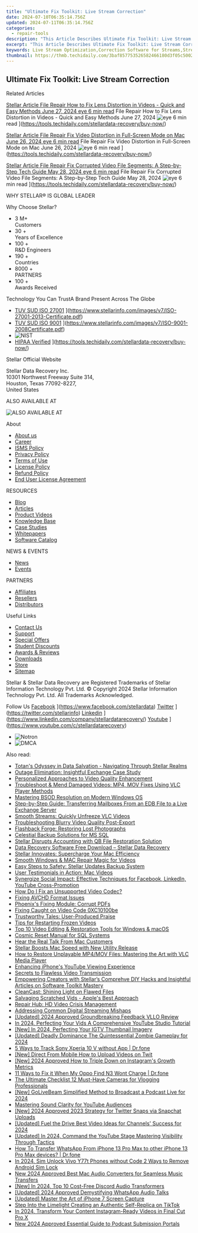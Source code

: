```yaml
---
title: "Ultimate Fix Toolkit: Live Stream Correction"
date: 2024-07-10T06:35:14.756Z
updated: 2024-07-11T06:35:14.756Z
categories:
  - repair-tools
description: "This Article Describes Ultimate Fix Toolkit: Live Stream Correction"
excerpt: "This Article Describes Ultimate Fix Toolkit: Live Stream Correction"
keywords: Live Stream Optimization,Correction Software for Streams,Stream Enhancement Tools,Real-Time Stream Correction Systems,Live Broadcast Quality Improvement,Streamline Live Video Correction,Advanced Stream Fixation Technology
thumbnail: https://thmb.techidaily.com/3baf857753526582466180d3f05c500201c50c2631446be3adbac2ea8607bb00.jpg
---
```


## Ultimate Fix Toolkit: Live Stream Correction

Related Articles

[Stellar Article File Repair  How to Fix Lens Distortion in Videos - Quick and Easy Methods June 27, 2024 eye 6 min read](https://www.stellarinfo.com/public/image/article/Quick-Ways-to-Fix-Video-Distortion-1618.jpg) File Repair  How to Fix Lens Distortion in Videos - Quick and Easy Methods June 27, 2024 ![eye](https://www.stellarinfo.com/public/newarticle/images/eye.png) 6 min read ](https://tools.techidaily.com/stellardata-recovery/buy-now/)

[Stellar Article File Repair  Fix Video Distortion in Full-Screen Mode on Mac June 26, 2024 eye 6 min read](https://www.stellarinfo.com/public/image/article/Quick-Ways-to-Fix-Video-Distortion-on-Mac-1617.jpg) File Repair  Fix Video Distortion in Full-Screen Mode on Mac June 26, 2024 ![eye](https://www.stellarinfo.com/public/newarticle/images/eye.png) 6 min read ](https://tools.techidaily.com/stellardata-recovery/buy-now/)

[Stellar Article File Repair  Fix Corrupted Video File Segments: A Step-by-Step Tech Guide May 28, 2024 eye 6 min read](https://www.stellarinfo.com/public/image/article/Fix-Corrupted-Video-File-Segments_A-Step-by-Step-Tech-Guide-1517.jpg) File Repair  Fix Corrupted Video File Segments: A Step-by-Step Tech Guide May 28, 2024 ![eye](https://www.stellarinfo.com/public/newarticle/images/eye.png) 6 min read ](https://tools.techidaily.com/stellardata-recovery/buy-now/)

 WHY STELLAR® IS GLOBAL LEADER

 Why Choose Stellar?

* 3  M+  
Customers
* 30 +  
Years of Excellence
* 100 +  
R&D Engineers
* 190 +  
Countries
* 8000 +  
PARTNERS
* 100 +  
Awards Received

 Technology You Can TrustA Brand Present Across The Globe

* [TUV SUD ISO 27001](https://www.stellarinfo.com/images/v7/tuv1.png) ](https://www.stellarinfo.com/images/v7/ISO-27001-2013-Certificate.pdf)
* [TUV SUD ISO 9001](https://www.stellarinfo.com/images/v7/tuv2.png) ](https://www.stellarinfo.com/images/v7/ISO-9001-2008Certificate.pdf)
* ![NIST](https://www.stellarinfo.com/images/v7/nist.png)
* [HIPAA Verified](https://www.stellarinfo.com/images/v7/hipa.png) ](https://tools.techidaily.com/stellardata-recovery/buy-now/)

 Stellar Official Website

 Stellar Data Recovery Inc.  
 10301 Northwest Freeway Suite 314,  
 Houston, Texas 77092-8227,  
 United States

 ALSO AVAILABLE AT

![ALSO AVAILABLE AT](https://www.stellarinfo.com/images/v7/Partners_logo_new.png)

 About

* [About us](https://tools.techidaily.com/stellardata-recovery/buy-now/)
* [Career](https://tools.techidaily.com/stellardata-recovery/buy-now/)
* [ISMS Policy](https://tools.techidaily.com/stellardata-recovery/buy-now/)
* [Privacy Policy](https://tools.techidaily.com/stellardata-recovery/buy-now/)
* [Terms of Use](https://tools.techidaily.com/stellardata-recovery/buy-now/)
* [License Policy](https://www.stellarinfo.com/software-licensing-usage.php)
* [Refund Policy](https://tools.techidaily.com/stellardata-recovery/buy-now/)
* [End User License Agreement](https://tools.techidaily.com/stellardata-recovery/buy-now/)

 RESOURCES

* [Blog](https://tools.techidaily.com/stellardata-recovery/buy-now/)
* [Articles](https://tools.techidaily.com/stellardata-recovery/buy-now/)
* [Product Videos](https://tools.techidaily.com/stellardata-recovery/buy-now/)
* [Knowledge Base](https://tools.techidaily.com/stellardata-recovery/buy-now/)
* [Case Studies](https://tools.techidaily.com/stellardata-recovery/buy-now/)
* [Whitepapers](https://tools.techidaily.com/stellardata-recovery/buy-now/)
* [Software Catalog](https://tools.techidaily.com/stellardata-recovery/buy-now/)

 NEWS & EVENTS

* [News](https://tools.techidaily.com/stellardata-recovery/buy-now/)
* [Events](https://www.stellarinfo.com/affiliate-summit/affiliate-summit.php)

 PARTNERS

* [Affiliates](https://tools.techidaily.com/stellardata-recovery/buy-now/)
* [Resellers](https://tools.techidaily.com/stellardata-recovery/buy-now/)
* [Distributors](https://tools.techidaily.com/stellardata-recovery/buy-now/)

 Useful Links

* [Contact Us](https://www.stellarinfo.com/contact/contact-us.php)
* [Support](https://tools.techidaily.com/stellardata-recovery/buy-now/)
* [Special Offers](https://tools.techidaily.com/stellardata-recovery/buy-now/)
* [Student Discounts](https://www.stellarinfo.com/student-discount/)
* [Awards & Reviews](https://tools.techidaily.com/stellardata-recovery/buy-now/)
* [Downloads](https://www.stellarinfo.com/download.php)
* [Store](https://tools.techidaily.com/stellardata-recovery/buy-now/)
* [Sitemap](https://www.stellarinfo.com/sitemap.php)

 Stellar & Stellar Data Recovery are Registered Trademarks of Stellar Information Technology Pvt. Ltd. © Copyright 2024 Stellar Information Technology Pvt. Ltd. All Trademarks Acknowledged.

Follow Us [Facebook](https://www.stellarinfo.com/Images/fb.png) ](https://www.facebook.com/stellardata) [Twitter](https://www.stellarinfo.com/Images/tw.png) ](https://twitter.com/stellarinfo) [Linkedin](https://www.stellarinfo.com/Images/in.png) ](https://www.linkedin.com/company/stellardatarecovery/) [Youtube](https://www.stellarinfo.com/newblacktheme/images/yt.png) ](https://www.youtube.com/c/stellardatarecovery)

* ![Notron](https://www.stellarinfo.com/images/v7/notron.png)
* ![DMCA](https://www.stellarinfo.com/images/v7/dmca.png)

<ins class="adsbygoogle"
     style="display:block"
     data-ad-format="autorelaxed"
     data-ad-client="ca-pub-7571918770474297"
     data-ad-slot="1223367746"></ins>



<ins class="adsbygoogle"
     style="display:block"
     data-ad-client="ca-pub-7571918770474297"
     data-ad-slot="8358498916"
     data-ad-format="auto"
     data-full-width-responsive="true"></ins>

<span class="atpl-alsoreadstyle">Also read:</span>
<div><ul>
<li><a href="https://data-wizards.techidaily.com/totans-odyssey-in-data-salvation-navigating-through-stellar-realms/"><u>Totan's Odyssey in Data Salvation - Navigating Through Stellar Realms</u></a></li>
<li><a href="https://data-wizards.techidaily.com/outage-elimination-insightful-exchange-case-study/"><u>Outage Elimination: Insightful Exchange Case Study</u></a></li>
<li><a href="https://data-wizards.techidaily.com/personalized-approaches-to-video-quality-enhancement/"><u>Personalized Approaches to Video Quality Enhancement</u></a></li>
<li><a href="https://data-wizards.techidaily.com/troubleshoot-and-mend-damaged-videos-mp4-mov-fixes-using-vlc-player-methods/"><u>Troubleshoot & Mend Damaged Videos: MP4, MOV Fixes Using VLC Player Methods</u></a></li>
<li><a href="https://data-wizards.techidaily.com/mastering-bsod-resolution-on-modern-windows-os/"><u>Mastering BSOD Resolution on Modern Windows OS</u></a></li>
<li><a href="https://data-wizards.techidaily.com/step-by-step-guide-transferring-mailboxes-from-an-edb-file-to-a-live-exchange-server/"><u>Step-by-Step Guide: Transferring Mailboxes From an EDB File to a Live Exchange Server</u></a></li>
<li><a href="https://data-wizards.techidaily.com/smooth-streams-quickly-unfreeze-vlc-videos/"><u>Smooth Streams: Quickly Unfreeze VLC Videos</u></a></li>
<li><a href="https://data-wizards.techidaily.com/troubleshooting-blurry-video-quality-post-export/"><u>Troubleshooting Blurry Video Quality Post-Export</u></a></li>
<li><a href="https://data-wizards.techidaily.com/flashback-forge-restoring-lost-photographs/"><u>Flashback Forge: Restoring Lost Photographs</u></a></li>
<li><a href="https://data-wizards.techidaily.com/celestial-backup-solutions-for-ms-sql/"><u>Celestial Backup Solutions for MS SQL</u></a></li>
<li><a href="https://data-wizards.techidaily.com/stellar-disrupts-accounting-with-qb-file-restoration-solution/"><u>Stellar Disrupts Accounting with QB File Restoration Solution</u></a></li>
<li><a href="https://data-wizards.techidaily.com/data-recovery-software-free-download-stellar-data-recovery/"><u>Data Recovery Software Free Download – Stellar Data Recovery</u></a></li>
<li><a href="https://data-wizards.techidaily.com/stellar-innovates-supercharge-your-mac-efficiency/"><u>Stellar Innovates: Supercharge Your Mac Efficiency</u></a></li>
<li><a href="https://data-wizards.techidaily.com/smooth-windows-and-mac-repair-magic-for-videos/"><u>Smooth Windows & MAC Repair Magic for Videos</u></a></li>
<li><a href="https://data-wizards.techidaily.com/easy-steps-to-safety-stellar-updates-backup-system/"><u>Easy Steps to Safety: Stellar Updates Backup System</u></a></li>
<li><a href="https://data-wizards.techidaily.com/user-testimonials-in-action-mac-videos/"><u>User Testimonials in Action: Mac Videos</u></a></li>
<li><a href="https://data-wizards.techidaily.com/synergize-social-impact-effective-techniques-for-facebook-linkedin-youtube-cross-promotion/"><u>Synergize Social Impact: Effective Techniques for Facebook, LinkedIn, YouTube Cross-Promotion</u></a></li>
<li><a href="https://data-wizards.techidaily.com/how-do-i-fix-an-unsupported-video-codec/"><u>How Do I Fix an Unsupported Video Codec?</u></a></li>
<li><a href="https://data-wizards.techidaily.com/fixing-avchd-format-issues/"><u>Fixing AVCHD Format Issues</u></a></li>
<li><a href="https://data-wizards.techidaily.com/phoenixs-fixing-module-corrupt-pdfs/"><u>Phoenix's Fixing Module: Corrupt PDFs</u></a></li>
<li><a href="https://data-wizards.techidaily.com/fixing-caught-on-video-code-0xc10100be/"><u>Fixing Caught on Video Code 0XC10100be</u></a></li>
<li><a href="https://data-wizards.techidaily.com/trustworthy-tales-user-produced-praise/"><u>Trustworthy Tales: User-Produced Praise</u></a></li>
<li><a href="https://data-wizards.techidaily.com/tips-for-restarting-frozen-videos/"><u>Tips for Restarting Frozen Videos</u></a></li>
<li><a href="https://data-wizards.techidaily.com/top-10-video-editing-and-restoration-tools-for-windows-and-macos/"><u>Top 10 Video Editing & Restoration Tools for Windows & macOS</u></a></li>
<li><a href="https://data-wizards.techidaily.com/cosmic-reset-manual-for-sql-systems/"><u>Cosmic Reset Manual for SQL Systems</u></a></li>
<li><a href="https://data-wizards.techidaily.com/hear-the-real-talk-from-mac-customers/"><u>Hear the Real Talk From Mac Customers</u></a></li>
<li><a href="https://data-wizards.techidaily.com/stellar-boosts-mac-speed-with-new-utility-release/"><u>Stellar Boosts Mac Speed with New Utility Release</u></a></li>
<li><a href="https://data-wizards.techidaily.com/how-to-restore-unplayable-mp4mov-files-mastering-the-art-with-vlc-media-player/"><u>How to Restore Unplayable MP4/MOV Files: Mastering the Art with VLC Media Player</u></a></li>
<li><a href="https://data-wizards.techidaily.com/enhancing-iphones-youtube-viewing-experience/"><u>Enhancing iPhone's YouTube Viewing Experience</u></a></li>
<li><a href="https://data-wizards.techidaily.com/secrets-to-flawless-video-transmission/"><u>Secrets to Flawless Video Transmission</u></a></li>
<li><a href="https://data-wizards.techidaily.com/empowering-creators-with-stellars-comprehve-diy-hacks-and-insightful-articles-on-software-toolkit-mastery/"><u>Empowering Creators with Stellar’s Comprehve DIY Hacks and Insightful Articles on Software Toolkit Mastery</u></a></li>
<li><a href="https://data-wizards.techidaily.com/cleancast-shining-light-on-flawed-files/"><u>CleanCast: Shining Light on Flawed Files</u></a></li>
<li><a href="https://data-wizards.techidaily.com/salvaging-scratched-vids-apples-best-approach/"><u>Salvaging Scratched Vids - Apple's Best Approach</u></a></li>
<li><a href="https://data-wizards.techidaily.com/repair-hub-hd-video-crisis-management/"><u>Repair Hub: HD Video Crisis Management</u></a></li>
<li><a href="https://data-wizards.techidaily.com/addressing-common-digital-streaming-mishaps/"><u>Addressing Common Digital Streaming Mishaps</u></a></li>
<li><a href="https://fox-helps.techidaily.com/updated-2024-approved-groundbreaking-feedback-vllo-review/"><u>[Updated] 2024 Approved  Groundbreaking Feedback  VLLO Review</u></a></li>
<li><a href="https://youtube-help.techidaily.com/in-2024-perfecting-your-vids-a-comprehensive-youtube-studio-tutorial/"><u>In 2024, Perfecting Your Vids  A Comprehensive YouTube Studio Tutorial</u></a></li>
<li><a href="https://instagram-clips.techidaily.com/new-in-2024-perfecting-your-igtv-thumbnail-imagery/"><u>[New] In 2024, Perfecting Your IGTV Thumbnail Imagery</u></a></li>
<li><a href="https://screen-capture.techidaily.com/updated-deadly-dominance-the-quintessential-zombie-gameplay-for-2024/"><u>[Updated] Deadly Dominance  The Quintessential Zombie Gameplay for 2024</u></a></li>
<li><a href="https://android-location-track.techidaily.com/5-ways-to-track-sony-xperia-10-v-without-app-drfone-by-drfone-virtual-android/"><u>5 Ways to Track Sony Xperia 10 V without App | Dr.fone</u></a></li>
<li><a href="https://twitter-videos.techidaily.com/new-direct-from-mobile-how-to-upload-videos-on-twit/"><u>[New] Direct From Mobile  How to Upload Videos on Twit</u></a></li>
<li><a href="https://instagram-clips.techidaily.com/new-2024-approved-how-to-triple-down-on-instagrams-growth-metrics/"><u>[New] 2024 Approved  How to Triple Down on Instagram's Growth Metrics</u></a></li>
<li><a href="https://howto.techidaily.com/11-ways-to-fix-it-when-my-oppo-find-n3-wont-charge-drfone-by-drfone-fix-android-problems-fix-android-problems/"><u>11 Ways to Fix it When My Oppo Find N3 Wont Charge | Dr.fone</u></a></li>
<li><a href="https://youtube-lab.techidaily.com/ltimate-checklist-12-must-have-cameras-for-vlogging-professionals/"><u>The Ultimate Checklist  12 Must-Have Cameras for Vlogging Professionals</u></a></li>
<li><a href="https://vp-tips.techidaily.com/new-golivebeam-simplified-method-to-broadcast-a-podcast-live-for-2024/"><u>[New] GoLiveBeam  Simplified Method to Broadcast a Podcast Live for 2024</u></a></li>
<li><a href="https://youtube-video-recordings.techidaily.com/mastering-sound-clarity-for-youtube-audiences/"><u>Mastering Sound Clarity for YouTube Audiences</u></a></li>
<li><a href="https://twitter-videos.techidaily.com/new-2024-approved-2023-strategy-for-twitter-snaps-via-snapchat-uploads/"><u>[New] 2024 Approved  2023 Strategy for Twitter Snaps via Snapchat Uploads</u></a></li>
<li><a href="https://eaxpv-info.techidaily.com/updated-fuel-the-drive-best-video-ideas-for-channels-success-for-2024/"><u>[Updated] Fuel the Drive  Best Video Ideas for Channels' Success for 2024</u></a></li>
<li><a href="https://facebook-video-share.techidaily.com/updated-in-2024-command-the-youtube-stage-mastering-visibility-through-tactics/"><u>[Updated] In 2024, Command the YouTube Stage  Mastering Visibility Through Tactics</u></a></li>
<li><a href="https://review-topics.techidaily.com/how-to-transfer-whatsapp-from-iphone-13-pro-max-to-other-iphone-13-pro-max-devices-drfone-by-drfone-transfer-whatsapp-from-ios-transfer-whatsapp-from-ios/"><u>How To Transfer WhatsApp From iPhone 13 Pro Max to other iPhone 13 Pro Max devices? | Dr.fone</u></a></li>
<li><a href="https://sim-unlock.techidaily.com/in-2024-sim-unlock-vivo-y77t-phones-without-code-2-ways-to-remove-android-sim-lock-by-drfone-android/"><u>In 2024, Sim Unlock Vivo Y77t Phones without Code 2 Ways to Remove Android Sim Lock</u></a></li>
<li><a href="https://video-creation-software.techidaily.com/new-2024-approved-best-mac-audio-converters-for-seamless-music-transfers/"><u>New 2024 Approved Best Mac Audio Converters for Seamless Music Transfers</u></a></li>
<li><a href="https://discord-videos.techidaily.com/new-in-2024-top-10-cost-free-discord-audio-transformers/"><u>[New] In 2024, Top 10 Cost-Free Discord Audio Transformers</u></a></li>
<li><a href="https://fox-glue.techidaily.com/updated-2024-approved-demystifying-whatsapp-audio-talks/"><u>[Updated] 2024 Approved  Demystifying WhatsApp Audio Talks</u></a></li>
<li><a href="https://video-capture.techidaily.com/updated-master-the-art-of-iphone-7-screen-capture/"><u>[Updated] Master the Art of iPhone 7 Screen Capture</u></a></li>
<li><a href="https://tiktok-video-recordings.techidaily.com/step-into-the-limelight-creating-an-authentic-self-replica-on-tiktok/"><u>Step Into the Limelight  Creating an Authentic Self-Replica on TikTok</u></a></li>
<li><a href="https://instagram-video-files.techidaily.com/in-2024-transform-your-content-instagram-ready-videos-in-final-cut-pro-x/"><u>In 2024, Transform Your Content  Instagram-Ready Videos in Final Cut Pro X</u></a></li>
<li><a href="https://audio-editing.techidaily.com/new-2024-approved-essential-guide-to-podcast-submission-portals/"><u>New 2024 Approved Essential Guide to Podcast Submission Portals</u></a></li>
</ul></div>

